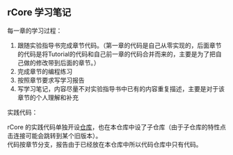 ## rCore 学习笔记

每一章的学习过程：

1. 跟随实验指导书完成章节代码。（第一章的代码是自己从零实现的，后面章节的代码是将Tutorial的代码和自己前一章的代码合并而来的，主要是为了把自己做的修改带到后面的章节。）  
2. 完成章节的编程练习
3. 按照章节要求写学习报告
4. 写学习笔记，内容尽量不对实验指导书中已有的内容重复描述，主要是对于该章节的个人理解和补充  

实践代码：

rCore 的实践代码单独开设[仓库](https://github.com/MuZhou233/rCore-practice)，也在本仓库中设了子仓库（由于子仓库的特性点击连接可能会跳转到某个旧版本）。  
代码按章节分支，报告由于已经放在本仓库中所以代码仓库中只有代码。